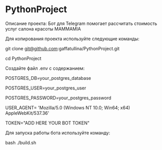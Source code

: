 # PythonProject

Описание проекта: 
Бот для Telegram помогает рассчитать стоимость услуг салона красоты MAMMAMIA

Для копирования проекта используйте следующие команды:

git clone git@github.com:gaffatullina/PythonProject.git

cd PythonProject

Создайте файл .env c содержанием:

POSTGRES_DB=your_postgres_database

POSTGRES_USER=your_postgres_user

POSTGRES_PASSWORD=your_postgres_password

USER_AGENT= 'Mozilla/5.0 (Windows NT 10.0; Win64; x64) AppleWebKit/537.36'

TOKEN="ADD HERE YOUR BOT TOKEN"

Для запуска работы бота используйте команду:

bash ./build.sh


